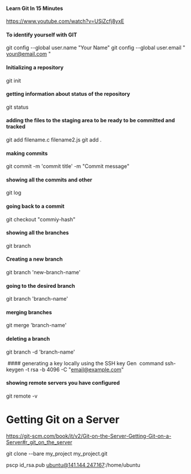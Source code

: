  #### Learn Git In 15 Minutes
https://www.youtube.com/watch?v=USjZcfj8yxE

#### To identify yourself with GIT
git config --global user.name "Your Name"
git config --global user.email " your@email.com "


#### Initializing a repository
git init


#### getting information about status of the repository
git status


#### adding the files to the staging area to be ready to be committed and tracked
git add filename.c filename2.js
git add .

#### making commits
git commit -m 'commit title' -m "Commit message"

#### showing all the commits and other
git log

#### going back to a commit
git checkout "commiy-hash"

#### showing all the branches
git branch

#### Creating a new branch
git branch 'new-branch-name'

#### going to the desired branch
git branch 'branch-name'

#### merging branches
git merge 'branch-name'

#### deleting a branch
git branch -d 'branch-name'

 #### generating a key locally using the SSH key Gen  command
ssh-keygen -t rsa -b 4096 -C "email@example.com"

#### showing remote servers you have configured
git remote -v

# Getting Git on a Server
https://git-scm.com/book/it/v2/Git-on-the-Server-Getting-Git-on-a-Server#r_git_on_the_server

git clone --bare my_project my_project.git


pscp id_rsa.pub ubuntu@141.144.247.167:/home/ubuntu


